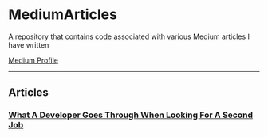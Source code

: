 # MediumArticles
A repository that contains code associated with various Medium articles I have written

[Medium Profile](https://medium.com/@tomerpacific)

---
## Articles

### [What A Developer Goes Through When Looking For A Second Job](https://medium.freecodecamp.org/what-a-developer-goes-through-when-looking-for-a-second-job-f061c26ffd8f)